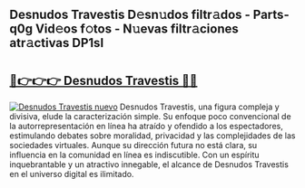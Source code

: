 ## Desnudos Travestis D𝚎sn𝚞dos filtr𝚊dos - Parts-q0g Vid𝚎os f𝚘tos - N𝚞evas filtr𝚊ciones atr𝚊ctivas DP1sl

# <h2><a href="http://mb1jrn.tromn.icu/?c=Desnudos+Travestis">🔗👉👉👉 Desnudos Travestis 🔗🔗</a></h2>

[![Desnudos Travestis nuevo](https://i.imgur.com/pEAQMta.gif)](http://mb1jrn.tromn.icu/?c=Desnudos+Travestis)
Desnudos Travestis, una figura compleja y divisiva, elude la caracterización simple. Su enfoque poco convencional de la autorrepresentación en línea ha atraído y ofendido a los espectadores, estimulando debates sobre moralidad, privacidad y las complejidades de las sociedades virtuales. Aunque su dirección futura no está clara, su influencia en la comunidad en línea es indiscutible. Con un espíritu inquebrantable y un atractivo innegable, el alcance de Desnudos Travestis en el universo digital es ilimitado.
